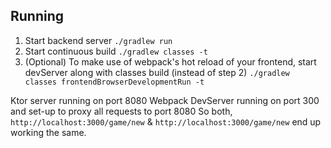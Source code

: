 ## Running
1. Start backend server `./gradlew run`
2. Start continuous build `./gradlew classes -t`
3. (Optional) To make use of webpack's hot reload of your frontend, start devServer along with classes build (instead of step 2)
`./gradlew classes frontendBrowserDevelopmentRun -t`

Ktor server running on port 8080
Webpack DevServer running on port 300 and set-up to proxy all requests to port 8080
So both, `http://localhost:3000/game/new` & `http://localhost:3000/game/new` end up working the same.
